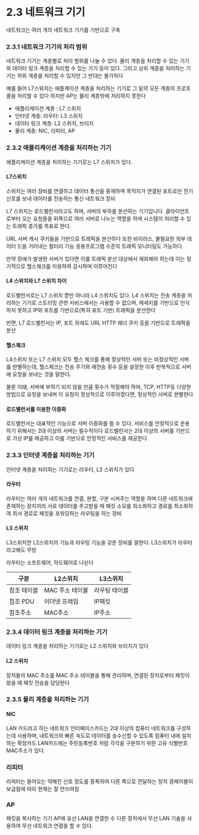 # 2.3 네트워크 기기

네트워크는 여러 개의 네트워크 기기를 기반으로 구축

### 2.3.1 네트워크 기기의 처리 범위

네트워크 기기는 계층별로 처리 범위를 나눌 수 있다.
물리 계층을 처리할 수 있는 기기와 데이터 링크 계층을 처리할 수 있는 기기 등이 있다.
그리고 상위 계층을 처리하는 기기는 하위 계층을 처리할 수 있지만 그 반대는 불가하다

예를 들어 L7스위치는 에플케이션 계층을 처리하는 기기로 그 밑의 모든 계층의 프로토콜을 처리할 수 있다
하지만 AP는 물리 계층밖에 처리하지 못한다

- 애플리케이션 계층 : L7 스위치
- 인터넷 계층: 라우터: L3 스위치
- 데이타 링크 계층: L2 스위치, 브리지
- 물리 계층: NIC, 리피터, AP

### 2.3.2 애플리케이션 계층을 처리하는 기기

애플리케이션 계층을 처리하는 기기로는 L7 스위치가 있다.

#### L7스위치
스위치는 여러 장비를 연결하고 데이터 통신을 중재하며 목적지가 연결된 포트로만 전기 신호를 보내 데이터를 전송하는 통신 네트워크 장비

L7 스위치는 로드밸런서라고도 하며, 서버의 부하를 분산하는 기기입니다.
클라이언트로부터 오는 요청들을 뒤쪽으로 여러 서버로 나누는 역할을 하며 시스템이 처리할 수 있는 트래픽 증가를 목표로 한다.

URL 서버 캐시 쿠키들을 기반으로 트래픽을 분산하다
또한 바이러스, 불필요한 외부 데이터 드을 거러내는 필터리 기능
응용프로그램 수준의 트래픽 모니터링도 가능하다

만약 장애가 발생한 서버가 있다면 이를 트래픽 분산 대상에서 제외해야 하는데
이는 정기적으로 헬스체크를 이용하여 감시하며 이루어진다

#### L4 스위치와 L7 스위치 차이
로드밸런서로는 L7 스위치 뿐만 아니라 L4 스위치도 있다.
L4 스위치는 전송 계층을 처리하는 기기로 스트리밍 관련 서비스에서는 사용할 수 없으며,
메세지를 기반으로 인식하지 못하고 IP와 포트를 기반으로(특히 포트 기반) 트래픽을 분산한다

반면, L7 로드밸런서는 IP, 포트 외에도 URL HTTP 헤더 쿠키 등을 기반으로 트래픽을 분산

#### 헬스체크
L4스위치 또는 L7 스위치 모두 헬스 체크를 통해 정상적인 서버 또는 비정상적인 서버를 판별하는데,
헬스체크는 전송 주기와 재전송 횟수 등을 설정한 이후 반복적으로 서버에 요청을 보내는 것을 말한다.

물론 이떄, 서버에 부하기 되지 않을 만큼 횟수가 적절해야 하며, TCP, HTTP등 다양한 방법으로 요청을 보내며
이 요청이 정상적으로 이루어졌다면, 정상적인 서버로 판별한다

#### 로드밸런서를 이용한 이중화

로드밸런서는 대표적인 기능으로 서버 이중화를 들 수 있다.
서비스를 안정적으로 운용하기 위해서는 2대 이상의 서버는 필수적이다
로드밸런서는 2대 이상의 서버를 기반으로 가상 IP를 제공하고 이를 기반으로 안정적인 서비스를 재공한다

### 2.3.3 인터넷 계층을 처리하는 기기

인터넷 계층을 처리하는 기기로는 라우터, L3 스위치가 있다

#### 라우터

라우터는 여러 개의 네트워크를 연결, 분할, 구분 시켜주는 역할을 하며 
다른 네트워크에 존재하는 장치끼리 서로 데이터를 주고받을 때 패킷 소모를 최소화하고 경로를 최소화하여
최서 경로로 패킷을 포워딩하는 라우팅을 하는 장비

#### L3 스위치
L3스위치란 L2스위치의 기능과 라우팅 기능을 갖춘 장비를 말한다.
L3스위치가 라우터라고해도 무방

라우터는 소프트웨어, 하드웨어로 나뉜다

| 구분     | L2스위치      | L3스위치   |
|--------|------------|---------|
| 참조 테이블 | MAC 주소 테이불 | 라우팅 테이블 |
| 참조 PDU | 이더넷 프레임    | IP패킷    |
| 참조주소   | MAC주소 | IP주소    |

### 2.3.4 데이터 링크 계층을 처리하는 기기

데이터 링크 계층을 처리하는 기기로는 L2 스위치와 브리지가 있다

#### L2 스위치
장치들의 MAC 주소를 MAC 주소 테이블을 통해 관리하며,
연결된 장치로부터 패킷이 왔을 때 패킷 전송을 담당한다

### 2.3.5 물리 계층을 처리하는 기기

#### NIC
LAN 카드라고 하는 네트워크 인터페이스카드는 2대 이상의 컴퓨터 네트워크를 구성하는데 사용하며,
네트워크와 빠른 속도로 데이터를 송수신할 수 있도록 컴퓨터 내에 설치하는 확장카드
LAN카드에는 주민등록번호 처럼 각각을 구분하기 위한 고유 식별번호 MAC주소가 있다.

### 리피터
리피터는 들어오는 약해진 신호 정도를 증폭하여 다른 쪽으로 전달하는 장치
광케이블이 보급됨에 따라 현재는 잘 안쓰여짐

### AP
패킷을 복사하는 기기
AP에 유선 LAN을 연결한 수 다른 장치에서 무선 LAN 기술을 사용하여 무선 네트워크 연결을 할 수 있다.
